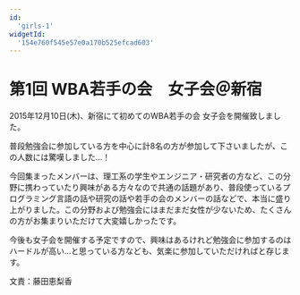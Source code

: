 ```yaml
---
id:
  'girls-1'
widgetId:
  '154e760f545e57e0a170b525efcad603'
---
```


# 第1回 WBA若手の会　女子会＠新宿

2015年12月10日(木)、新宿にて初めてのWBA若手の会 女子会を開催致しました。

普段勉強会に参加している方を中心に計8名の方が参加して下さいましたが、この人数には驚嘆しました…！

今回集まったメンバーは、理工系の学生やエンジニア・研究者の方など、この分野に携わっていたり興味がある方々なので共通の話題があり、普段使っているプログラミング言語の話や研究の話や若手の会のメンバーの話などで、本当に盛り上がりました。この分野および勉強会にはまだまだ女性が少ないため、たくさんの方がお集まりいただけて大変嬉しかったです。

今後も女子会を開催する予定ですので、興味はあるけれど勉強会に参加するのはハードルが高い…と思っている方なども、気楽に参加していただければと存じます。

文責：藤田恵梨香
